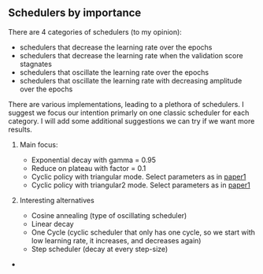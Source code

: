 
## Schedulers by importance
There are 4 categories of schedulers (to my opinion):
- schedulers that decrease the learning rate over the epochs
- schedulers that decrease the learning rate when the validation score stagnates
- schedulers that oscillate the learning rate over the epochs
- schedulers that oscillate the learning rate with decreasing amplitude over the epochs

There are various implementations, leading to a plethora of schedulers. I suggest we focus our intention primarly on
one classic scheduler for each category. I will add some additional suggestions we can try if we want more results.

1. Main focus:
   - Exponential decay with gamma = 0.95
   - Reduce on plateau with factor = 0.1
   - Cyclic policy with triangular mode. Select parameters as in [paper1](https://arxiv.org/pdf/1506.01186.pdf)
   - Cyclic policy with triangular2 mode. Select parameters as in [paper1](https://arxiv.org/pdf/1506.01186.pdf)
  
2. Interesting alternatives
   - Cosine annealing (type of oscillating scheduler)
   - Linear decay
   - One Cycle (cyclic scheduler that only has one cycle, so we start with low learning rate, it increases, and decreases again)
   - Step scheduler (decay at every step-size)
  
-
